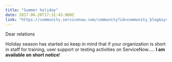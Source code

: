 ```yaml
---
title: "Summer holiday"
date: 2017-06-26T17:31:43.000Z
link: "https://community.servicenow.com/community?id=community_blog&sys_id=a29d6e69dbd0dbc01dcaf3231f961953"
---
```

<p>Dear relations</p><p>Holiday season has started so keep in mind that if your organization is short in staff for training, user support or testing activities on ServiceNow….. <strong>I am available on short notice</strong>!</p>